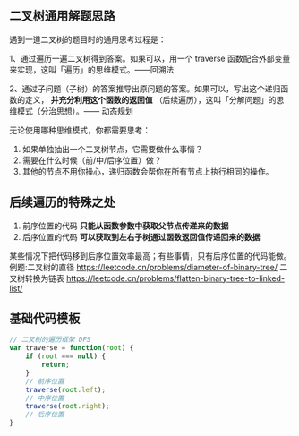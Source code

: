 ## 二叉树通用解题思路

遇到一道二叉树的题目时的通用思考过程是：

1、通过遍历一遍二叉树得到答案。如果可以，用一个 traverse 函数配合外部变量来实现，这叫「遍历」的思维模式。——回溯法

2、通过子问题（子树）的答案推导出原问题的答案。如果可以，写出这个递归函数的定义， **并充分利用这个函数的返回值** （后续遍历），这叫「分解问题」的思维模式（分治思想）。—— 动态规划

无论使用哪种思维模式，你都需要思考：

1. 如果单独抽出一个二叉树节点，它需要做什么事情？
2. 需要在什么时候（前/中/后序位置）做？
3. 其他的节点不用你操心，递归函数会帮你在所有节点上执行相同的操作。

## 后续遍历的特殊之处

1. 前序位置的代码 **只能从函数参数中获取父节点传递来的数据**
2. 后序位置的代码 **可以获取到左右子树通过函数返回值传递回来的数据**

某些情况下把代码移到后序位置效率最高；有些事情，只有后序位置的代码能做。
例题:二叉树的直径 https://leetcode.cn/problems/diameter-of-binary-tree/
二叉树转换为链表 https://leetcode.cn/problems/flatten-binary-tree-to-linked-list/

## 基础代码模板

```javaScript
// 二叉树的遍历框架 DFS
var traverse = function(root) {
    if (root === null) {
        return;
    }
    // 前序位置
    traverse(root.left);
    // 中序位置
    traverse(root.right);
    // 后序位置
}
```
